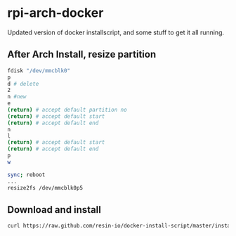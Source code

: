 rpi-arch-docker
===============
Updated version of docker installscript, and some stuff to get it all running.

After Arch Install, resize partition
---

```sh
fdisk "/dev/mmcblk0"
p 
d # delete
2 
n #new
e 
(return) # accept default partition no
(return) # accept default start
(return) # accept default end
n
l
(return) # accept default start
(return) # accept default end
p
w

sync; reboot 
...
resize2fs /dev/mmcblk0p5
```

Download and install
---
```sh
curl https://raw.github.com/resin-io/docker-install-script/master/install.sh | sh
```
